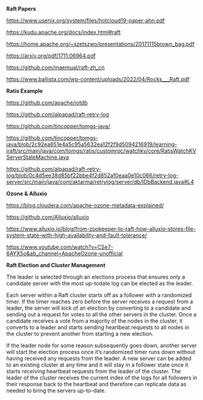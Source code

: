 
**Raft Papers**

https://www.usenix.org/system/files/hotcloud19-paper-ahn.pdf

https://kudu.apache.org/docs/index.html#raft

https://home.apache.org/~szetszwo/presentations/20171115brown_bag.pdf

https://arxiv.org/pdf/1711.06964.pdf

https://github.com/maemual/raft-zh_cn

https://www.ballista.com/wp-content/uploads/2022/04/Rocks___Raft.pdf

**Ratis Example**

https://github.com/apache/iotdb

https://github.com/alpapad/raft-retry-log

https://github.com/tincopper/tomgs-java/

https://github.com/tincopper/tomgs-java/blob/2c92ea651e4a5c95a5632ea12f2f9d5094216919/learning-jraft/src/main/java/com/tomgs/ratis/customrpc/watchkv/core/RatisWatchKVServerStateMachine.java

https://github.com/alpapad/raft-retry-log/blob/0c4d5ee38d85bf22bbe4f2d852af0eaa0e10c066/retry-log-server/src/main/java/com/aktarma/retrylog/server/db/IDbBackend.java#L4

**Ozone & Alluxio**

https://blog.cloudera.com/apache-ozone-metadata-explained/

https://github.com/Alluxio/alluxio

https://www.alluxio.io/blog/from-zookeeper-to-raft-how-alluxio-stores-file-system-state-with-high-availability-and-fault-tolerance/

https://www.youtube.com/watch?v=CSe7-6AYX5o&ab_channel=ApacheOzone-unofficial

**Raft Election and Cluster Management**

The leader is selected through an elections
process that ensures only a candidate server with the most up-todate log can be elected as the leader.

Each server within a Raft cluster starts off as a follower with
a randomized timer. If the timer reaches zero before the server
receives a request from a leader, the server will kick of an election
by converting to a candidate and sending out a request for votes to
all the other servers in the cluster. Once a candidate receives a vote
from a majority of the nodes in the cluster, it converts to a leader
and starts sending heartbeat requests to all nodes in the cluster to
prevent another from starting a new election.

If the leader node for some reason subsequently goes down,
another server will start the election process once it’s randomized
timer runs down without having received any requests from the
leader. A new server can be added to an existing cluster at any
time and it will stay in a follower state once it starts receiving
heartbeat requests from the leader of the cluster. The leader of the
cluster receives the current index of the logs for all followers in
their response back to the heartbeat and therefore can replicate
data as needed to bring the servers up-to-date.

